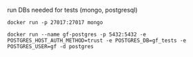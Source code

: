 

run DBs needed for tests (mongo, postgresql)
```
docker run -p 27017:27017 mongo

docker run --name gf-postgres -p 5432:5432 -e POSTGRES_HOST_AUTH_METHOD=trust -e POSTGRES_DB=gf_tests -e POSTGRES_USER=gf -d postgres

```